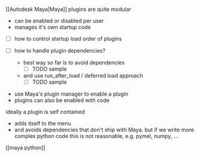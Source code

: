 [[Autodesk Maya|Maya]] plugins are quite modular
- can be enabled or disabled per user
- manages it's own startup code


- [ ] how to control startup load order of plugins

- [ ] how to handle plugin dependencies?
  - best way so far is to avoid dependencies
	  - [ ] TODO sample
  - and use run_after_load / deferred load approach
	  - [ ] TODO sample

- use Maya's plugin manager to enable a plugin
- plugins can also be enabled with code

ideally a plugin is self contained
- adds itself to the menu
- and avoids dependencies that don't ship with Maya.
  but if we write more complex python code this is not reasonable, e.g. pymel, numpy, ...

[[maya python]]